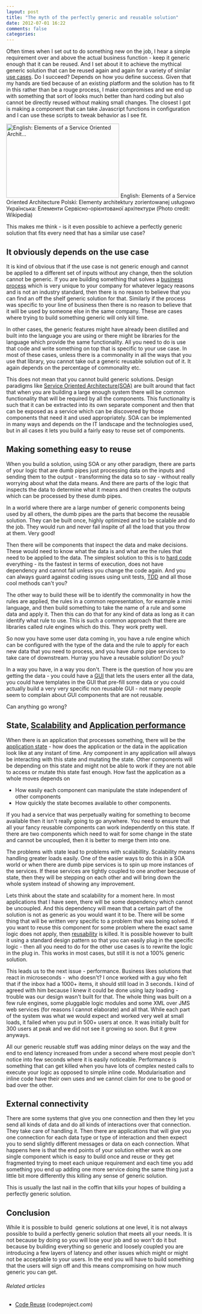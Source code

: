 ```yaml
---
layout: post
title: "The myth of the perfectly generic and reusable solution"
date: 2012-07-01 16:22
comments: false
categories:
---
```


Often times when I set out to do something new on the job, I hear a simple requirement over and above the actual business function - keep it generic enough that it can be reused. And I set about it to achieve the mythical generic solution that can be reused again and again for a variety of similar <a  title="Use case" href="http://en.wikipedia.org/wiki/Use_case" rel="wikipedia" target="_blank">use cases</a>. Do I succeed? Depends on how you define success. Given that my hands are tied because of an existing platform and the solution has to fit in this rather than be a rouge process, I make compromises and we end up with something that sort of looks much better than hard coding but also cannot be directly reused without making small changes. The closest I got is making a component that can take Javascript functions in configuration and I can use these scripts to tweak behavior as I see fit.

<a href="http://commons.wikipedia.org/wiki/File:SOA_Elements.png" target="_blank"><img  title="English: Elements of a Service Oriented Archit..." src="http://upload.wikimedia.org/wikipedia/commons/thumb/d/d4/SOA_Elements.png/300px-SOA_Elements.png" alt="English: Elements of a Service Oriented Archit..." width="300" height="197" /></a> English: Elements of a Service Oriented Architecture Polski: Elementy architektury zorientowanej usługowo Українська: Елементи Сервісно-орієнтованої архітектури (Photo credit: Wikipedia)

This makes me think - is it even possible to achieve a perfectly generic solution that fits every need that has a similar use case?


<h2>It obviously depends on the use case</h2>
It is kind of obvious that if the use case is not generic enough and cannot be applied to a different set of inputs without any change, then the solution cannot be generic. If you are building something that solves a <a  title="Business process" href="http://en.wikipedia.org/wiki/Business_process" rel="wikipedia" target="_blank">business process</a> which is very unique to your company for whatever legacy reasons and is not an industry standard, then there is no reason to believe that you can find an off the shelf generic solution for that. Similarly if the process was specific to your line of business then there is no reason to believe that it will be used by someone else in the same company. These are cases where trying to build something generic will only kill time.

In other cases, the generic features might have already been distilled and built into the language you are using or there might be libraries for the language which provide the same functionality. All you need to do is use that code and write something on top that is specific to your use case. In most of these cases, unless there is a commonality in all the ways that you use that library, you cannot take out a generic reusable solution out of it. It again depends on the percentage of commonality etc.

This does not mean that you cannot build generic solutions. Design paradigms like <a  title="Service-oriented architecture" href="http://en.wikipedia.org/wiki/Service-oriented_architecture" rel="wikipedia" target="_blank">Service Oriented Architecture(SOA)</a> are built around that fact that when you are building a large enough system there will be common functionality that will be required by all the components. This functionality is such that it can be extracted into its own separate component and then that can be exposed as a service which can be discovered by those components that need it and used appropriately. SOA can be implemented in many ways and depends on the IT landscape and the technologies used, but in all cases it lets you build a fairly easy to reuse set of components.
<h2>Making something easy to reuse</h2>
When you build a solution, using SOA or any other paradigm, there are parts of your logic that are dumb pipes just processing data on the inputs and sending them to the output - transforming the data so to say - without really worrying about what the data means. And there are parts of the logic that inspects the data to determine what it means and then creates the outputs which can be processed by these dumb pipes.

In a world where there are a large number of generic components being used by all others, the dumb pipes are the parts that become the reusable solution. They can be built once, highly optimized and to be scalable and do the job. They would run and never fail inspite of all the load that you throw at them. Very good!

Then there will be components that inspect the data and make decisions. These would need to know what the data is and what are the rules that need to be applied to the data. The simplest solution to this is to <a  title="Hard coding" href="http://en.wikipedia.org/wiki/Hard_coding" rel="wikipedia" target="_blank">hard code</a> everything - its the fastest in terms of execution, does not have dependency and cannot fail unless you change the code again. And you can always guard against coding issues using unit tests, <a  title="Test-driven development" href="http://en.wikipedia.org/wiki/Test-driven_development" rel="wikipedia" target="_blank">TDD</a> and all those cool methods can't you?

The other way to build these will be to identify the commonality in how the rules are applied, the rules in a common representation, for example a mini language, and then build something to take the name of a rule and some data and apply it. Then this can do that for any kind of data as long as it can identify what rule to use. This is such a common approach that there are libraries called rule engines which do this. They work pretty well.

So now you have some user data coming in, you have a rule engine which can be configured with the type of the data and the rule to apply for each new data that you need to process, and you have dump pipe services to take care of downstream. Hurray you have a reusable solution! Do you?

In a way you have, in a way you don't. There is the question of how you are getting the data - you could have a <a  title="Graphical user interface" href="http://en.wikipedia.org/wiki/Graphical_user_interface" rel="wikipedia" target="_blank">GUI</a> that lets the users enter all the data, you could have templates in the GUI that pre-fill some data or you could actually build a very very specific non reusable GUI - not many people seem to complain about GUI components that are not reusable.

Can anything go wrong?
<h2>State, <a  title="Scalability" href="http://en.wikipedia.org/wiki/Scalability" rel="wikipedia" target="_blank">Scalability</a> and <a  title="Business transaction management" href="http://en.wikipedia.org/wiki/Business_transaction_management" rel="wikipedia" target="_blank">Application performance</a></h2>
When there is an application that processes something, there will be the <a  title="State (computer science)" href="http://en.wikipedia.org/wiki/State_%28computer_science%29" rel="wikipedia" target="_blank">application state</a> - how does the application or the data in the application look like at any instant of time. Any component in any application will always be interacting with this state and mutating the state. Other components will be depending on this state and might not be able to work if they are not able to access or mutate this state fast enough. How fast the application as a whole moves depends on
<ul>
	<li>How easily each component can manipulate the state independent of other components</li>
	<li>How quickly the state becomes available to other components.</li>
</ul>
If you had a service that was perpetually waiting for something to become available then it isn't really going to go anywhere. You need to ensure that all your fancy reusable components can work independently on this state. If there are two components which need to wait for some change in the state and cannot be uncoupled, then it is better to merge them into one.

The problems with state lead to problems with scalabillity. Scalability means handling greater loads easily. One of the easier ways to do this in a SOA world or when there are dumb pipe services is to spin up more instances of the services. If these services are tightly coupled to one another because of state, then they will be stepping on each other and will bring down the whole system instead of showing any improvement.

Lets think about the state and scalability for a moment here. In most applications that I have seen, there will be some dependency which cannot be uncoupled. And this dependency will mean that a certain part of the solution is not as generic as you would want it to be. There will be some thing that will be written very specific to a problem that was being solved. If you want to reuse this component for some problem where the exact same logic does not apply, then <a  title="Reusability" href="http://en.wikipedia.org/wiki/Reusability" rel="wikipedia" target="_blank">reusability</a> is killed. It is possible however to built it using a standard design pattern so that you can easily plug in the specific logic - then all you need to do for the other use cases is to rewrite the logic in the plug in. This works in most cases, but still it is not a 100% generic solution.

This leads us to the next issue - performance. Business likes solutions that react in microseconds -  who doesn't? I once worked with a guy who felt that if the inbox had a 1000+ items, it should still load in 3 seconds. I kind of agreed with him because I knew it could be done using lazy loading - trouble was our design wasn't built for that. The whole thing was built on a few rule engines, some pluggable logic modules and some XML over JMS web services (for reasons I cannot elaborate) and all that. While each part of the system was what we would expect and worked very well at small loads, it failed when you put in 500+ users at once. It was initially built for 300 users at peak and we did not see it growing so soon. But it grew anyways.

All our generic reusable stuff was adding minor delays on the way and the end to end latency increased from under a second where most people don't notice into few seconds where it is easily noticeable. Performance is something that can get killed when you have lots of complex nested calls to execute your logic as opposed to simple inline code. Modularisation and inline code have their own uses and we cannot claim for one to be good or bad over the other.
<h2>External connectivity</h2>
There are some systems that give you one connection and then they let you send all kinds of data and do all kinds of interactions over that connection. They take care of handling it. Then there are applications that will give you one connection for each data type or type of interaction and then expect you to send slightly different messages or data on each connection. What happens here is that the end points of your solution either work as one single component which is easy to build once and reuse or they get fragmented trying to meet each unique requirement and each time you add something you end up adding one more service doing the same thing just a little bit more differently this killing any sense of generic solution.

This is usually the last nail in the coffin that kills your hopes of building a perfectly generic solution.
<h2>Conclusion</h2>
While it is possible to build  generic solutions at one level, it is not always possible to build a perfectly generic solution that meets all your needs. It is not because by doing so you will lose your job and so won't do it but because by building everything so generic and loosely coupled you are introducing a few layers of latency and other issues which might or might not be acceptable to your users. In the end you will have to build something that the users will sign off and this means compromising on how much generic you can get.
<h6 class="zemanta-related-title" style="font-size:1em;">Related articles</h6>
<ul class="zemanta-article-ul">
	<li class="zemanta-article-ul-li"><a href="http://www.codeproject.com/Lounge.aspx?msg=4295177" target="_blank">Code Reuse</a> (codeproject.com)</li>
</ul>